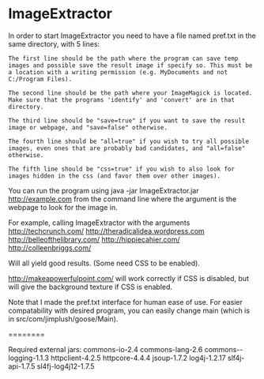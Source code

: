 ImageExtractor
==============

In order to start ImageExtractor you need to have a file named pref.txt in the same directory, with 5 lines:

	The first line should be the path where the program can save temp images and possible save the result image if specify so. This must be a location with a writing permission (e.g. MyDocuments and not C:/Program Files).

	The second line should be the path where your ImageMagick is located. Make sure that the programs 'identify' and 'convert' are in that directory.

	The third line should be "save=true" if you want to save the result image or webpage, and "save=false" otherwise.

	The fourth line should be "all=true" if you wish to try all possible images, even ones that are probably bad candidates, and "all=false" otherwise.

	The fifth line should be "css=true" if you wish to also look for images hidden in the css (and favor them over other images).



You can run the program using
	java -jar ImageExtractor.jar http://example.com
from the command line where the argument is the webpage to look for the image in.

For example, calling ImageExtractor with the arguments
http://techcrunch.com/
http://theradicalidea.wordpress.com
http://belleofthelibrary.com/
http://hippiecahier.com/
http://colleenbriggs.com/

Will all yield good results. (Some need CSS to be enabled).

 http://makeapowerfulpoint.com/ will work correctly if CSS is disabled, but will give the background texture if CSS is enabled.

Note that I made the pref.txt interface for human ease of use. For easier compatability with desired program, you can easily change main (which is in src/com/jimplush/goose/Main).

========

Required external jars:
commons-io-2.4
commons-lang-2.6
commons--logging-1.1.3
httpclient-4.2.5
httpcore-4.4.4
jsoup-1.7.2
log4j-1.2.17
slf4j-api-1.7.5
sl4fj-log4j12-1.7.5